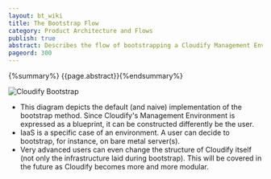 ```yaml
---
layout: bt_wiki
title: The Bootstrap Flow
category: Product Architecture and Flows
publish: true
abstract: Describes the flow of bootstrapping a Cloudify Management Environment
pageord: 300
---
```

{%summary%} {{page.abstract}}{%endsummary%}

![Cloudify Bootstrap](/guide/images3/architecture/cloudify_flow_bootstrap.png)

* This diagram depicts the default (and naive) implementation of the bootstrap method. Since Cloudify's Management Environment is expressed as a blueprint, it can be constructed differently be the user.
* IaaS is a specific case of an environment. A user can decide to bootstrap, for instance, on bare metal server(s).
* Very advanced users can even change the structure of Cloudify itself (not only the infrastructure laid during bootstrap). This will be covered in the future as Cloudify becomes more and more modular.